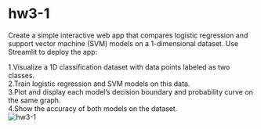 # hw3-1
Create a simple interactive web app that compares logistic regression and support vector machine (SVM) models on a 1-dimensional dataset. Use Streamlit to deploy the app:</br>

1.Visualize a 1D classification dataset with data points labeled as two classes.</br>
2.Train logistic regression and SVM models on this data.</br>
3.Plot and display each model’s decision boundary and probability curve on the same graph.</br>
4.Show the accuracy of both models on the dataset.</br>
![hw3-1](https://github.com/user-attachments/assets/aa71c122-4b58-4ab2-8526-0688044c4f5f)
